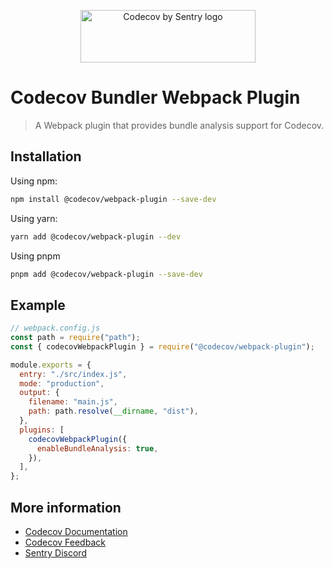 <p align="center">
  <a href="https://about.codecov.io" target="_blank">
    <img src="https://about.codecov.io/wp-content/themes/codecov/assets/brand/sentry-cobranding/logos/codecov-by-sentry-logo.svg" alt="Codecov by Sentry logo" width="280" height="84">
  </a>
</p>

# Codecov Bundler Webpack Plugin

> A Webpack plugin that provides bundle analysis support for Codecov.

## Installation

Using npm:

```bash
npm install @codecov/webpack-plugin --save-dev
```

Using yarn:

```bash
yarn add @codecov/webpack-plugin --dev
```

Using pnpm

```bash
pnpm add @codecov/webpack-plugin --save-dev
```

## Example

```js
// webpack.config.js
const path = require("path");
const { codecovWebpackPlugin } = require("@codecov/webpack-plugin");

module.exports = {
  entry: "./src/index.js",
  mode: "production",
  output: {
    filename: "main.js",
    path: path.resolve(__dirname, "dist"),
  },
  plugins: [
    codecovWebpackPlugin({
      enableBundleAnalysis: true,
    }),
  ],
};
```

## More information

- [Codecov Documentation](https://docs.codecov.com/docs)
- [Codecov Feedback](https://github.com/codecov/feedback/discussions)
- [Sentry Discord](https://discord.gg/Ww9hbqr)
